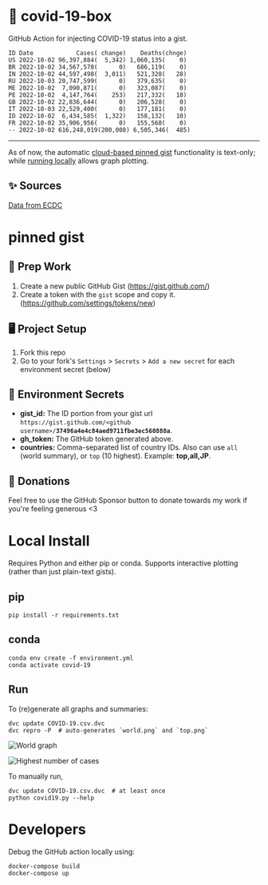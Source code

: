 # 🏥 covid-19-box

GitHub Action for injecting COVID-19 status into a gist.

```
ID Date            Cases( change)    Deaths(chnge)
US 2022-10-02 96,397,884(  5,342) 1,060,135(    0)
BR 2022-10-02 34,567,578(      0)   686,119(    0)
IN 2022-10-02 44,597,498(  3,011)   521,328(   28)
RU 2022-10-03 20,747,599(      0)   379,635(    0)
ME 2022-10-02  7,090,871(      0)   323,087(    0)
PE 2022-10-02  4,147,764(    253)   217,332(   18)
GB 2022-10-02 22,836,644(      0)   206,528(    0)
IT 2022-10-03 22,529,400(      0)   177,181(    0)
ID 2022-10-02  6,434,585(  1,322)   158,132(   10)
FR 2022-10-02 35,906,956(      0)   155,568(    0)
-- 2022-10-02 616,248,019(200,008) 6,505,346(  485)
```

---

As of now, the automatic [cloud-based pinned gist](#pinned-gist) functionality is text-only;
while [running locally](#local-install) allows graph plotting.

## ✨ Sources

[Data from ECDC](https://www.ecdc.europa.eu/en/publications-data/download-todays-data-geographic-distribution-covid-19-cases-worldwide)

# pinned gist

## 🎒 Prep Work
1. Create a new public GitHub Gist (https://gist.github.com/)
1. Create a token with the `gist` scope and copy it. (https://github.com/settings/tokens/new)

## 🖥 Project Setup
1. Fork this repo
1. Go to your fork's `Settings` > `Secrets` > `Add a new secret` for each environment secret (below)

## 🤫 Environment Secrets
- **gist_id:** The ID portion from your gist url `https://gist.github.com/<github username>/`**`37496a4e4c84aed9711fbe3ec560888a`**.
- **gh_token:** The GitHub token generated above.
- **countries:** Comma-separated list of country IDs. Also can use `all` (world summary), or `top` (10 highest). Example: **top,all,JP**.

## 💸 Donations

Feel free to use the GitHub Sponsor button to donate towards my work if you're feeling generous <3

# Local Install

Requires Python and either pip or conda. Supports interactive plotting (rather than just plain-text gists).

## pip

```
pip install -r requirements.txt
```

## conda

```
conda env create -f environment.yml
conda activate covid-19
```

## Run

To (re)generate all graphs and summaries:

```
dvc update COVID-19.csv.dvc
dvc repro -P  # auto-generates `world.png` and `top.png`
```

![World graph](world.png)

![Highest number of cases](top.png)

To manually run,

```
dvc update COVID-19.csv.dvc  # at least once
python covid19.py --help
```

# Developers

Debug the GitHub action locally using:

```
docker-compose build
docker-compose up
```
